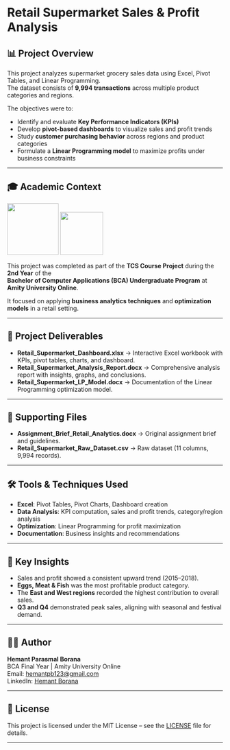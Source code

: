 # Retail Supermarket Sales & Profit Analysis

## 📊 Project Overview
This project analyzes supermarket grocery sales data using Excel, Pivot Tables, and Linear Programming.  
The dataset consists of **9,994 transactions** across multiple product categories and regions.  

The objectives were to:
- Identify and evaluate **Key Performance Indicators (KPIs)**  
- Develop **pivot-based dashboards** to visualize sales and profit trends  
- Study **customer purchasing behavior** across regions and product categories  
- Formulate a **Linear Programming model** to maximize profits under business constraints  

---

## 🎓 Academic Context

<img src="https://i.ibb.co/qMTCC89r/tcs-logo.png" width="120px" />
<img src="https://i.ibb.co/6zgXKY0/amity-logo.png" width="100px" />

This project was completed as part of the **TCS Course Project** during the **2nd Year** of the  
**Bachelor of Computer Applications (BCA) Undergraduate Program** at **Amity University Online**.  

It focused on applying **business analytics techniques** and **optimization models** in a retail setting.

---

## 📂 Project Deliverables
- **Retail_Supermarket_Dashboard.xlsx** → Interactive Excel workbook with KPIs, pivot tables, charts, and dashboard.  
- **Retail_Supermarket_Analysis_Report.docx** → Comprehensive analysis report with insights, graphs, and conclusions.  
- **Retail_Supermarket_LP_Model.docx** → Documentation of the Linear Programming optimization model.  

---

## 📂 Supporting Files
- **Assignment_Brief_Retail_Analytics.docx** → Original assignment brief and guidelines.  
- **Retail_Supermarket_Raw_Dataset.csv** → Raw dataset (11 columns, 9,994 records).  

---

## 🛠 Tools & Techniques Used
- **Excel**: Pivot Tables, Pivot Charts, Dashboard creation  
- **Data Analysis**: KPI computation, sales and profit trends, category/region analysis  
- **Optimization**: Linear Programming for profit maximization  
- **Documentation**: Business insights and recommendations  

---

## 🔑 Key Insights
- Sales and profit showed a consistent upward trend (2015–2018).  
- **Eggs, Meat & Fish** was the most profitable product category.  
- The **East and West regions** recorded the highest contribution to overall sales.  
- **Q3 and Q4** demonstrated peak sales, aligning with seasonal and festival demand.  

---

## 👨‍💻 Author
**Hemant Parasmal Borana**  
BCA Final Year | Amity University Online  
Email: hemantpb123@gmail.com  
LinkedIn: [Hemant Borana](https://www.linkedin.com/in/hemant-parasmal-borana-17a742289)  

---

## 📜 License
This project is licensed under the MIT License – see the [LICENSE](LICENSE) file for details.  

---

